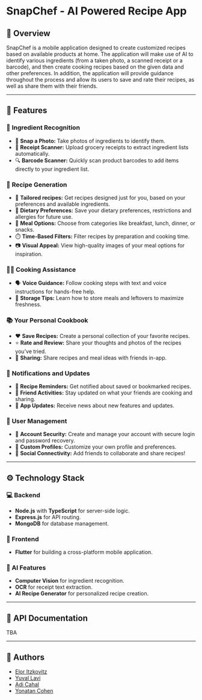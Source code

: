 # SnapChef - AI Powered Recipe App

## 🍳 Overview
SnapChef is a mobile application designed to create customized recipes based on available products at home. The application will make use of AI to identify various ingredients (from a taken photo, a scanned receipt or a barcode), and then create cooking recipes based on the given data and other preferences. In addition, the application will provide guidance throughout the process and allow its users to save and rate their recipes, as well as share them with their friends.

---

## 🌟 Features

### 🍅 **Ingredient Recognition**
- 📸 **Snap a Photo:** Take photos of ingredients to identify them.
- 🧾 **Receipt Scanner:** Upload grocery receipts to extract ingredient lists automatically.
- 🔍 **Barcode Scanner:** Quickly scan product barcodes to add items directly to your ingredient list.

### 📜 **Recipe Generation**
- 🎯 **Tailored recipes:** Get recipes designed just for you, based on your preferences and available ingredients.
- 🥬 **Dietary Preferences:** Save your dietary preferences, restrictions and allergies for future use.
- 🍴 **Meal Options:** Choose from categories like breakfast, lunch, dinner, or snacks.
- ⏱️ **Time-Based Filters:** Filter recipes by preparation and cooking time.
- 📷 **Visual Appeal:** View high-quality images of your meal options for inspiration.

### 👩‍🍳 **Cooking Assistance**
- 🗣️ **Voice Guidance:** Follow cooking steps with text and voice instructions for hands-free help.
- 🥡 **Storage Tips:** Learn how to store meals and leftovers to maximize freshness.

### 📚 **Your Personal Cookbook**
- ❤️ **Save Recipes:** Create a personal collection of your favorite recipes.
- ⭐ **Rate and Review:** Share your thoughts and photos of the recipes you’ve tried.
- 🔗 **Sharing:** Share recipes and meal ideas with friends in-app.

### 🔔 **Notifications and Updates**
- 📣 **Recipe Reminders:** Get notified about saved or bookmarked recipes.
- 👫 **Friend Activities:** Stay updated on what your friends are cooking and sharing.
- 📰 **App Updates:** Receive news about new features and updates.

### 🔐 **User Management**
  - 👤 **Account Security:** Create and manage your account with secure login and password recovery.
  - 🌟 **Custom Profiles:** Customize your own profile and preferences.
  - 👥 **Social Connectivity:** Add friends to collaborate and share recipes!

---

## ⚙️ Technology Stack

### 💻 Backend
- **Node.js** with **TypeScript** for server-side logic.
- **Express.js** for API routing.
- **MongoDB** for database management.

### 📱 Frontend
- **Flutter** for building a cross-platform mobile application.

### 🤖 AI Features
- **Computer Vision** for ingredient recognition.
- **OCR** for receipt text extraction.
- **AI Recipe Generator** for personalized recipe creation.

---

## 📖 API Documentation
TBA

---

## 👤 Authors
- [Elor Itzkovitz](https://github.com/Elor-Itz)
- [Yuval Lavi](https://github.com/Yuvalya101)
- [Adi Cahal](https://github.com/Adica6)
- [Yonatan Cohen](https://github.com/yonatan62862)
